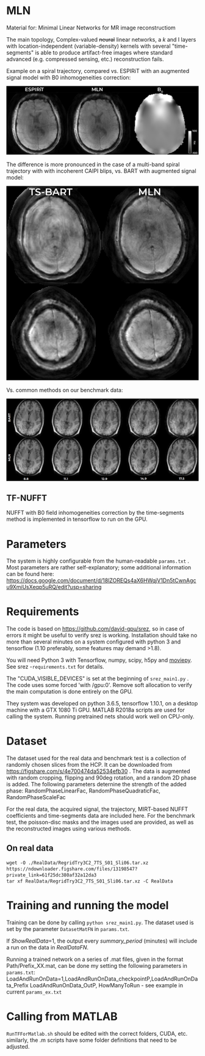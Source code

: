 # MLN

Material for: Minimal Linear Networks for MR image reconstructiom

The main topology, Complex-valued ~~neural~~ linear networks, a *k* and I layers with location-independent (variable-density) kernels with several "time-segments" is able to produce artifact-free images where standard advanced (e.g. compressed sensing, etc.) reconstruction fails.

Example on a spiral trajectory, compared vs. ESPIRiT with an augmented signal model with B0 inhomogeneities correction:

![Fig5_ReconsOnRealData-01](Fig5_ReconsOnRealData-01.png)

The difference is more pronounced in the case of a multi-band spiral trajectory with with incoherent CAIPI blips, vs. BART with augmented signal model:

![BARTMLN_MB](BARTMLN_MB.png)

Vs. common methods on our benchmark data:

![Vs. common methods on our benchmark data:](Benchmark.png)

## TF-NUFFT
NUFFT with B0 field inhomogeneities correction by the time-segments method is implemented in tensorflow to run on the GPU.

# Parameters

The system is highly configurable from the human-readable `params.txt` . Most parameters are rather self-explanatory; some additional information can be found here: https://docs.google.com/document/d/18lZOREQs4aX6HWqjV1Dn5tCwnAgcu9XmiUsXeqp5uRQ/edit?usp=sharing

# Requirements

The code is based on https://github.com/david-gpu/srez, so in case of errors it might be useful to verify srez is working. Installation should take no more than several minutes on a system configured with python 3 and tensorflow (1.10 preferably, some features may demand >1.8).

You will need Python 3 with Tensorflow, numpy, scipy, h5py and [moviepy](http://zulko.github.io/moviepy/).
See srez -`requirements.txt` for details.

The "CUDA_VISIBLE_DEVICES" is set at the beginning of `srez_main1.py` . The code uses some forced 'with /gpu:0'. Remove soft allocation to verify the main computation is done entirely on the GPU.

They system was developed on python 3.6.5, tensorflow 1.10.1, on a desktop machine with a GTX 1080 Ti GPU. MATLAB R2018a scripts are used for calling the system. Running pretrained nets should work well on CPU-only.

# Dataset
The dataset used for the real data and benchmark test is a collection of randomly chosen slices from the HCP. It can be downloaded from https://figshare.com/s/4e700474da52534efb30 . The data is augmented with random cropping, flipping and 90deg rotation, and a random 2D phase is added. The following parameters deternine the strength of the added phase: RandomPhaseLinearFac, RandomPhaseQuadraticFac, RandomPhaseScaleFac

For the real data, the acquired signal, the trajectory, MIRT-based NUFFT coefficients and time-segments data are included here.
For the benchmark test, the poisson-disc masks and the images used are provided, as well as the reconstructed images using various methods.

## On real data
```
wget -O ./RealData/RegridTry3C2_7TS_S01_Sli06.tar.xz https://ndownloader.figshare.com/files/13198547?private_link=61f25dc380af32a12da3
tar xf RealData/RegridTry3C2_7TS_S01_Sli06.tar.xz -C RealData
```

# Training and running the model

Training can be done by calling `python srez_main1.py`. The dataset used is set by the parameter `DatasetMatFN` in `params.txt`.

If *ShowRealData*=1, the output every *summary_period* (minutes) will include a run on the data in *RealDataFN*.

Running a trained network on a series of .mat files, given in the format Path/Prefix_XX.mat, can be done my setting the following parameters in `params.txt`:
LoadAndRunOnData=1,LoadAndRunOnData_checkpointP,LoadAndRunOnData_Prefix
LoadAndRunOnData_OutP, HowManyToRun - see example in current `params_ex.txt`

# Calling from MATLAB
`RunTFForMatlab.sh` should be edited with the correct folders, CUDA, etc.
similarly, the .m scripts have some folder definitions that need to be adjusted. 
